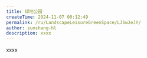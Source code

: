 ```yaml
---
title: 绿地公园
createTime: 2024-11-07 00:12:49
permalink: /ru/LandscapeLeisureGreenSpace/LJSwJeJY/
author: sunshang-hl
description: xxxx
---
```


xxxx